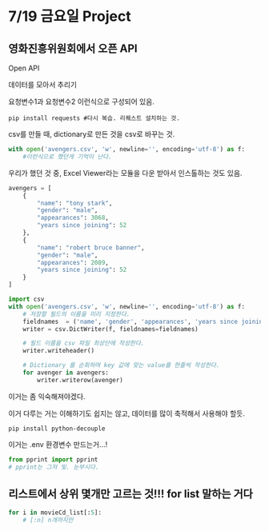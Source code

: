 # 7/19 금요일 Project

## 영화진흥위원회에서 오픈 API

Open API

데이터를 모아서 추리기

요청변수1과 요청변수2 이런식으로 구성되어 있음.

```
pip install requests #다시 복습. 리퀘스트 설치하는 것.
```

csv를 만들 때, dictionary로 만든 것을 csv로 바꾸는 것.

```python
with open('avengers.csv', 'w', newline='', encoding='utf-8') as f:
    #이런식으로 했던게 기억이 난다.
```

우리가 했던 것 중, Excel Viewer라는 모듈을 다운 받아서 인스톨하는 것도 있음.

```python
avengers = [
    {
        "name": "tony stark",
        "gender": "male",
        "appearances": 3068,
        "years since joining": 52
    },
    {
        "name": "robert bruce banner",
        "gender": "male",
        "appearances": 2089,
        "years since joining": 52
    }
]

import csv
with open('avengers.csv', 'w', newline='', encoding='utf-8') as f:
    # 저장할 필드의 이름을 미리 지정한다.
    fieldnames  = ('name', 'gender', 'appearances', 'years since joining')
    writer = csv.DictWriter(f, fieldnames=fieldnames)

    # 필드 이름을 csv 파일 최상단에 작성한다.
    writer.writeheader()

    # Dictionary 를 순회하며 key 값에 맞는 value를 한줄씩 작성한다.
    for avenger in avengers:
        writer.writerow(avenger)
```

이거는 좀 익숙해져야겠다.

이거 다루는 거는 이해하기도 쉽지는 않고, 데이터를 많이 축적해서 사용해야 할듯.

```
pip install python-decouple
```

이거는 .env 환경변수 만드는거...!

```python
from pprint import pprint
# pprint는 그저 빛. 눈부시다.
```

## 리스트에서 상위 몇개만 고르는 것!!! for list 말하는 거다

```python
for i in movieCd_list[:5]:
    # [:n] n개까지만
```


